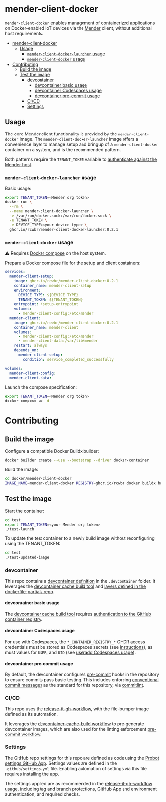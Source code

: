 # mender-client-docker<a name="mender-client-docker"></a>

`mender-client-docker` enables management of containerized applications on Docker-enabled IoT
devices via the [Mender](https://docs.mender.io/) client, without additional host requirements.

<!-- mdformat-toc start --slug=github --maxlevel=6 --minlevel=1 -->

- [mender-client-docker](#mender-client-docker)
  - [Usage](#usage)
    - [`mender-client-docker-launcher` usage](#mender-client-docker-launcher-usage)
    - [`mender-client-docker` usage](#mender-client-docker-usage)
- [Contributing](#contributing)
  - [Build the image](#build-the-image)
  - [Test the image](#test-the-image)
    - [devcontainer](#devcontainer)
      - [devcontainer basic usage](#devcontainer-basic-usage)
      - [devcontainer Codespaces usage](#devcontainer-codespaces-usage)
      - [devcontainer pre-commit usage](#devcontainer-pre-commit-usage)
    - [CI/CD](#cicd)
    - [Settings](#settings)

<!-- mdformat-toc end -->

## Usage<a name="usage"></a>

The core Mender client functionality is provided by the `mender-client-docker` image. The
`mender-client-docker-launcher` image offers a convenience layer to manage setup and bringup of a
`mender-client-docker` container on a system, and is the recommended pattern.

Both patterns require the `TENANT_TOKEN` variable to
[authenticate against the Mender host](https://docs.mender.io/client-installation/install-with-debian-package#configure-the-mender-client).

### `mender-client-docker-launcher` usage<a name="mender-client-docker-launcher-usage"></a>

Basic usage:

```bash
export TENANT_TOKEN=<Mender org token>
docker run \
  --rm \
  --name mender-client-docker-launcher \
  -v /var/run/docker.sock:/var/run/docker.sock \
  -e TENANT_TOKEN \
  -e DEVICE_TYPE=<your device type> \
  ghcr.io/rcwbr/mender-client-docker-launcher:0.2.1
```

### `mender-client-docker` usage<a name="mender-client-docker-usage"></a>

:warning: Requires [Docker compose](https://docs.docker.com/compose/) on the host system.

Prepare a Docker compose file for the setup and client containers:

```yaml
services:
  mender-client-setup:
    image: ghcr.io/rcwbr/mender-client-docker:0.2.1
    container_name: mender-client-setup
    environment:
      DEVICE_TYPE: ${DEVICE_TYPE}
      TENANT_TOKEN: ${TENANT_TOKEN}
    entrypoint: /setup-entrypoint
    volumes:
      - mender-client-config:/etc/mender
  mender-client:
    image: ghcr.io/rcwbr/mender-client-docker:0.2.1
    container_name: mender-client
    volumes:
      - mender-client-config:/etc/mender
      - mender-client-data:/var/lib/mender
    restart: always
    depends_on:
      mender-client-setup:
        condition: service_completed_successfully

volumes:
  mender-client-config:
  mender-client-data:
```

Launch the compose specification:

```bash
export TENANT_TOKEN=<Mender org token>
docker compose up -d
```

# Contributing<a name="contributing"></a>

## Build the image<a name="build-the-image"></a>

Configure a compatible Docker Buildx builder:

```bash
docker builder create --use --bootstrap --driver docker-container
```

Build the image:

```bash
cd docker/mender-client-docker
IMAGE_NAME=mender-client-docker REGISTRY=ghcr.io/rcwbr docker buildx bake -f github-cache-bake.hcl -f cwd://docker-bake.hcl https://github.com/rcwbr/dockerfile-partials.git#0.10.0
```

## Test the image<a name="test-the-image"></a>

Start the container:

```bash
cd test
export TENANT_TOKEN=<your Mender org token>
./test-launch
```

To update the test container to a newly build image without reconfiguring using the TENANT_TOKEN:

```bash
cd test
./test-updated-image
```

### devcontainer<a name="devcontainer"></a>

This repo contains a [devcontainer definition](https://containers.dev/) in the `.devcontainer`
folder. It leverages the
[devcontainer cache build tool](https://github.com/rcwbr/devcontainer-cache-build) and
[layers defined in the dockerfile-partials repo](https://github.com/rcwbr/dockerfile-partials).

#### devcontainer basic usage<a name="devcontainer-basic-usage"></a>

The [devcontainer cache build tool](https://github.com/rcwbr/devcontainer-cache-build) requires
[authentication to the GitHub container registry](https://docs.github.com/en/packages/working-with-a-github-packages-registry/working-with-the-container-registry#authenticating-to-the-container-registry).

#### devcontainer Codespaces usage<a name="devcontainer-codespaces-usage"></a>

For use with Codespaces, the `*_CONTAINER_REGISTRY_*` GHCR access credentials must be stored as
Codespaces secrets (see
[instructions](https://github.com/rcwbr/devcontainer-cache-build/?tab=readme-ov-file#initialize-script-github-container-registry-setup)),
as must values for `USER`, and `UID` (see
[useradd Codespaces usage](https://github.com/rcwbr/dockerfile-partials/blob/main/README.md#useradd-codespaces-usage)).

#### devcontainer pre-commit usage<a name="devcontainer-pre-commit-usage"></a>

By default, the devcontainer configures [pre-commit](https://pre-commit.com/) hooks in the
repository to ensure commits pass basic testing. This includes enforcing
[conventional commit messages](https://www.conventionalcommits.org/en/v1.0.0/) as the standard for
this repository, via [commitlint](https://github.com/conventional-changelog/commitlint).

### CI/CD<a name="cicd"></a>

This repo uses the [release-it-gh-workflow](https://github.com/rcwbr/release-it-gh-workflow), with
the file-bumper image defined as its automation.

It leverages the
[devcontainer-cache-build workflow](https://github.com/rcwbr/devcontainer-cache-build/blob/main/.github/workflows/devcontainer-cache-build.yaml)
to pre-generate devcontainer images, which are also used for the linting enforcement
[pre-commit workflow](https://github.com/rcwbr/dockerfile-partials/blob/main/.github/workflows/pre-commit.yaml).

### Settings<a name="settings"></a>

The GitHub repo settings for this repo are defined as code using the
[Probot settings GitHub App](https://probot.github.io/apps/settings/). Settings values are defined
in the `.github/settings.yml` file. Enabling automation of settings via this file requires
installing the app.

The settings applied are as recommended in the
[release-it-gh-workflow usage](https://github.com/rcwbr/release-it-gh-workflow/blob/4dea4eaf328b60f92dab1b5bd2a63daefa85404b/README.md?plain=1#L58),
including tag and branch protections, GitHub App and environment authentication, and required
checks.
